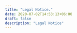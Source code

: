 ```yaml
---
title: "Legal Notice."
date: 2020-07-02T14:53:13+06:00
draft: false
description: "Legal Notice"
---
```

